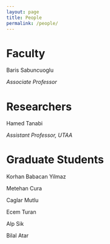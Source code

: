 ```yaml
---
layout: page
title: People
permalink: /people/
---
```


# Faculty
Baris Sabuncuoglu

_Associate Professor_

# Researchers
Hamed Tanabi

_Assistant Professor, UTAA_

# Graduate Students
Korhan Babacan Yilmaz

Metehan Cura

Caglar Mutlu

Ecem Turan

Alp Sik

Bilal Atar
